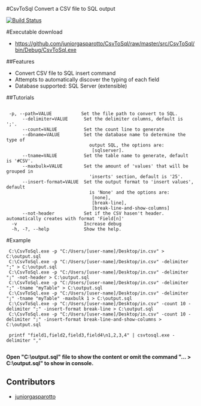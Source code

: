 #CsvToSql
Convert a CSV file to SQL output

[![Build Status](https://travis-ci.org/juniorgasparotto/csvtosql.png)](https://travis-ci.org/juniorgasparotto/csvtosql)

#Executable download

* https://github.com/juniorgasparotto/CsvToSql/raw/master/src/CsvToSql/bin/Debug/CsvToSql.exe

##Features

  * Convert CSV file to SQL insert command
  * Attempts to automatically discover the typing of each field
  * Database supported:  SQL Server (extensible)

##Tutorials

```

 -p, --path=VALUE           Set the file path to convert to SQL.
      --delimiter=VALUE      Set the delimiter columns, default is ';'.
      --count=VALUE          Set the count line to generate
      --dbname=VALUE         Set the database name to determine the type of
                               output SQL, the options are:
                                [sqlserver].
      --tname=VALUE          Set the table name to generate, default is '#CSV'.
      --maxbulk=VALUE        Set the amount of 'values' that will be grouped in
                               'inserts' section, default is '25'.
      --insert-format=VALUE  Set the output format to 'insert values', default
                               is 'None' and the options are:
                                [none],
                                [break-line],
                                [break-line-and-show-columns]
      --not-header           Set if the CSV hasen't header. automatically creates with format 'Field[n]'
  -v                         Increase debug
  -h, -?, --help             Show the help.

```

#Example

```
 C:\CsvToSql.exe -p "C:/Users/[user-name]/Desktop/in.csv" > C:\output.sql
 C:\CsvToSql.exe -p "C:/Users/[user-name]/Desktop/in.csv" -delimiter ";" > C:\output.sql
 C:\CsvToSql.exe -p "C:/Users/[user-name]/Desktop/in.csv" -delimiter ";" -not-header > C:\output.sql 
 C:\CsvToSql.exe -p "C:/Users/[user-name]/Desktop/in.csv" -delimiter ";" -tname "myTable" > C:\output.sql
 C:\CsvToSql.exe -p "C:/Users/[user-name]/Desktop/in.csv" -delimiter ";" -tname "myTable" -maxbulk 1 > C:\output.sql
 C:\CsvToSql.exe -p "C:/Users/[user-name]/Desktop/in.csv" -count 10 -delimiter ";" -insert-format break-line > C:\output.sql
 C:\CsvToSql.exe -p "C:/Users/[user-name]/Desktop/in.csv" -count 10 -delimiter ";" -insert-format break-line-and-show-columns > C:\output.sql
 
 printf "field1,field2,field3,field4\n1,2,3,4" | csvtosql.exe -delimiter ","
 
``` 

**Open "C:\output.sql" file to show the content or omit the command "... > C:\output.sql" to show in console.**
 
## Contributors
 * [juniorgasparotto](https://github.com/juniorgasparotto)
